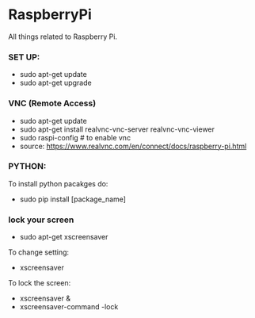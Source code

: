 # RaspberryPi

All things related to Raspberry Pi. 

### SET UP: 
- sudo apt-get update
- sudo apt-get upgrade

### VNC (Remote Access)
- sudo apt-get update 
- sudo apt-get install realvnc-vnc-server realvnc-vnc-viewer
- sudo raspi-config # to enable vnc 
- source: https://www.realvnc.com/en/connect/docs/raspberry-pi.html

### PYTHON: 
To install python pacakges do:
- sudo pip install [package_name]

### lock your screen 
- sudo apt-get xscreensaver 

To change setting: 
- xscreensaver

To lock the screen: 
- xscreensaver &
- xscreensaver-command -lock

